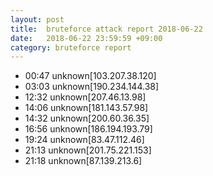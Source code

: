 ```yaml
---
layout: post
title:  bruteforce attack report 2018-06-22
date:   2018-06-22 23:59:59 +09:00
category: bruteforce report
---
```


* 00:47 unknown[103.207.38.120]
* 03:03 unknown[190.234.144.38]
* 12:32 unknown[207.46.13.98]
* 14:06 unknown[181.143.57.98]
* 14:32 unknown[200.60.36.35]
* 16:56 unknown[186.194.193.79]
* 19:24 unknown[83.47.112.46]
* 21:13 unknown[201.75.221.153]
* 21:18 unknown[87.139.213.6]
